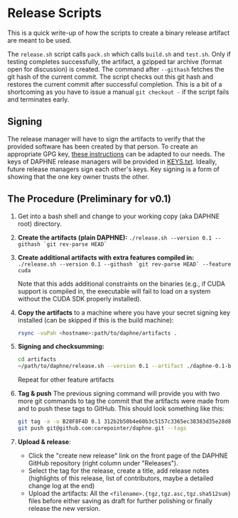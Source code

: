 <!--
Copyright 2023 The DAPHNE Consortium

Licensed under the Apache License, Version 2.0 (the "License");
you may not use this file except in compliance with the License.
You may obtain a copy of the License at

    http://www.apache.org/licenses/LICENSE-2.0

Unless required by applicable law or agreed to in writing, software
distributed under the License is distributed on an "AS IS" BASIS,
WITHOUT WARRANTIES OR CONDITIONS OF ANY KIND, either express or implied.
See the License for the specific language governing permissions and
limitations under the License.
-->

# Release Scripts

This is a quick write-up of how the scripts to create a binary release artifact are meant to be used.

The `release.sh` script calls `pack.sh` which calls `build.sh` and `test.sh`. Only if testing completes successfully, the artifact, a gzipped tar archive (format open for discussion) is created. The command after `--githash` fetches the git hash of the current commit. The script checks out this git hash and restores the current commit after successful completion. This is a bit of a shortcoming as you have to issue a manual `git checkout -` if the script fails and terminates early.

## Signing

The release manager will have to sign the artifacts to verify that the provided software has been created by that person.
To create an appropriate GPG key, [these instructions](GPG-signing-keys.md) can be adapted to our needs. The
keys of DAPHNE release managers will be provided in [KEYS.txt](/KEYS.txt). Ideally, future release managers sign each other's keys. Key signing is a form of showing
that the one key owner trusts the other.

## The Procedure (Preliminary for v0.1)

1. Get into a bash shell and change to your working copy (aka DAPHNE root) directory.

1. **Create the artifacts (plain DAPHNE):** ``./release.sh --version 0.1 --githash `git rev-parse HEAD` ``

1. **Create additional artifacts with extra features compiled in:** ``./release.sh --version 0.1 --githash `git rev-parse HEAD` --feature cuda``
    
    Note that this adds additional constraints on the binaries (e.g., if CUDA support is compiled in, the executable will fail to load on a system without the CUDA SDK properly installed).

1. **Copy the artifacts** to a machine where you have your secret signing key installed (can be skipped if this is the build machine):
    
    ```bash
    rsync -vuPah <hostname>:path/to/daphne/artifacts .
    ```

1. **Signing and checksumming:**

    ``` bash
    cd artifacts
    ~/path/to/daphne/release.sh --version 0.1 --artifact ./daphne-0.1-bin.tgz --gpgkey <GPG_KEY_ID> --githash `cat daphne-0.1-bin.githash` 
    ```

    Repeat for other feature artifacts

1. **Tag & push** The previous signing command will provide you with two more git commands to tag the commit that the artifacts were made from and to push these tags to GitHub.
    This should look something like this:

    ``` bash
    git tag -a -u B28F8F4D 0.1 312b2b50b4e60b3c5157c3365ec38383d35e28d8
    git push git@github.com:corepointer/daphne.git --tags
    ```

1. **Upload & release**:
    * Click the "create new release" link on the front page of the DAPHNE GitHub repository (right column under "Releases").
    * Select the tag for the release, create a title, add release notes (highlights of this release, list of contributors, maybe a detailed change log at the end)
    * Upload the artifacts: All the `<filename>.{tgz,tgz.asc,tgz.sha512sum}` files before either saving as draft for further polishing or finally release the new version.
